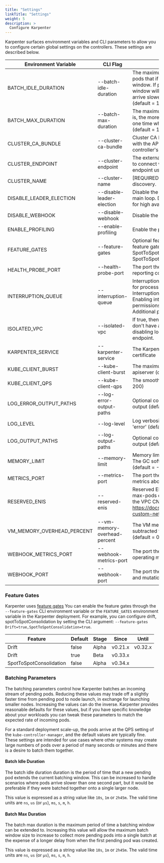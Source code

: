 ```yaml
---
title: "Settings"
linkTitle: "Settings"
weight: 5
description: >
  Configure Karpenter
---
```


Karpenter surfaces environment variables and CLI parameters to allow you to configure certain global settings on the controllers. These settings are described below.

[comment]: <> (the content below is generated from hack/docs/configuration_gen_docs.go)

| Environment Variable | CLI Flag | Description |
|--|--|--|
| BATCH_IDLE_DURATION | \-\-batch-idle-duration | The maximum amount of time with no new pending pods that if exceeded ends the current batching window. If pods arrive faster than this time, the batching window will be extended up to the maxDuration. If they arrive slower, the pods will be batched separately. (default = 1s)|
| BATCH_MAX_DURATION | \-\-batch-max-duration | The maximum length of a batch window. The longer this is, the more pods we can consider for provisioning at one time which usually results in fewer but larger nodes. (default = 10s)|
| CLUSTER_CA_BUNDLE | \-\-cluster-ca-bundle | Cluster CA bundle for nodes to use for TLS connections with the API server. If not set, this is taken from the controller's TLS configuration.|
| CLUSTER_ENDPOINT | \-\-cluster-endpoint | The external kubernetes cluster endpoint for new nodes to connect with. If not specified, will discover the cluster endpoint using DescribeCluster API.|
| CLUSTER_NAME | \-\-cluster-name | [REQUIRED] The kubernetes cluster name for resource discovery.|
| DISABLE_LEADER_ELECTION | \-\-disable-leader-election | Disable the leader election client before executing the main loop. Disable when running replicated components for high availability is not desired.|
| DISABLE_WEBHOOK | \-\-disable-webhook | Disable the conversion webhooks|
| ENABLE_PROFILING | \-\-enable-profiling | Enable the profiling on the metric endpoint|
| FEATURE_GATES | \-\-feature-gates | Optional features can be enabled / disabled using feature gates. Current options are: SpotToSpotConsolidation (default = SpotToSpotConsolidation=false)|
| HEALTH_PROBE_PORT | \-\-health-probe-port | The port the health probe endpoint binds to for reporting controller health (default = 8081)|
| INTERRUPTION_QUEUE | \-\-interruption-queue | Interruption queue is the name of the SQS queue used for processing interruption events from EC2. Interruption handling is disabled if not specified. Enabling interruption handling may require additional permissions on the controller service account. Additional permissions are outlined in the docs.|
| ISOLATED_VPC | \-\-isolated-vpc | If true, then assume we can't reach AWS services which don't have a VPC endpoint. This also has the effect of disabling look-ups to the AWS on-demand pricing endpoint.|
| KARPENTER_SERVICE | \-\-karpenter-service | The Karpenter Service name for the dynamic webhook certificate|
| KUBE_CLIENT_BURST | \-\-kube-client-burst | The maximum allowed burst of queries to the kube-apiserver (default = 300)|
| KUBE_CLIENT_QPS | \-\-kube-client-qps | The smoothed rate of qps to kube-apiserver (default = 200)|
| LOG_ERROR_OUTPUT_PATHS | \-\-log-error-output-paths | Optional comma separated paths for logging error output (default = stderr)|
| LOG_LEVEL | \-\-log-level | Log verbosity level. Can be one of 'debug', 'info', or 'error' (default = info)|
| LOG_OUTPUT_PATHS | \-\-log-output-paths | Optional comma separated paths for directing log output (default = stdout)|
| MEMORY_LIMIT | \-\-memory-limit | Memory limit on the container running the controller. The GC soft memory limit is set to 90% of this value. (default = -1)|
| METRICS_PORT | \-\-metrics-port | The port the metric endpoint binds to for operating metrics about the controller itself (default = 8080)|
| RESERVED_ENIS | \-\-reserved-enis | Reserved ENIs are not included in the calculations for max-pods or kube-reserved. This is most often used in the VPC CNI custom networking setup https://docs.aws.amazon.com/eks/latest/userguide/cni-custom-network.html. (default = 0)|
| VM_MEMORY_OVERHEAD_PERCENT | \-\-vm-memory-overhead-percent | The VM memory overhead as a percent that will be subtracted from the total memory for all instance types. (default = 0.075)|
| WEBHOOK_METRICS_PORT | \-\-webhook-metrics-port | The port the webhook metric endpoing binds to for operating metrics about the webhook (default = 8001)|
| WEBHOOK_PORT | \-\-webhook-port | The port the webhook endpoint binds to for validation and mutation of resources (default = 8443)|

[comment]: <> (end docs generated content from hack/docs/configuration_gen_docs.go)

### Feature Gates

Karpenter uses [feature gates](https://kubernetes.io/docs/reference/command-line-tools-reference/feature-gates/#feature-gates-for-alpha-or-beta-features) You can enable the feature gates through the `--feature-gates` CLI environment variable or the `FEATURE_GATES` environment variable in the Karpenter deployment. For example, you can configure drift, spotToSpotConsolidation by setting the CLI argument: `--feature-gates Drift=true,SpotToSpotConsolidation=true`.

| Feature                 | Default | Stage | Since   | Until   |
|-------------------------|---------|-------|---------|---------|
| Drift                   | false   | Alpha | v0.21.x | v0.32.x |
| Drift                   | true    | Beta  | v0.33.x |         |
| SpotToSpotConsolidation | false   | Alpha  | v0.34.x |         |

### Batching Parameters

The batching parameters control how Karpenter batches an incoming stream of pending pods.  Reducing these values may trade off a slightly faster time from pending pod to node launch, in exchange for launching smaller nodes.  Increasing the values can do the inverse.  Karpenter provides reasonable defaults for these values, but if you have specific knowledge about your workloads you can tweak these parameters to match the expected rate of incoming pods.

For a standard deployment scale-up, the pods arrive at the QPS setting of the `kube-controller-manager`, and the default values are typically fine.  These settings are intended for use cases where other systems may create large numbers of pods over a period of many seconds or minutes and there is a desire to batch them together.

#### Batch Idle Duration

The batch idle duration duration is the period of time that a new pending pod extends the current batching window. This can be increased to handle scenarios where pods arrive slower than one second part, but it would be preferable if they were batched together onto a single larger node.

This value is expressed as a string value like `10s`, `1m` or `2h45m`. The valid time units are `ns`, `us` (or `µs`), `ms`, `s`, `m`, `h`.

#### Batch Max Duration

The batch max duration is the maximum period of time a batching window can be extended to. Increasing this value will allow the maximum batch window size to increase to collect more pending pods into a single batch at the expense of a longer delay from when the first pending pod was created.

This value is expressed as a string value like `10s`, `1m` or `2h45m`. The valid time units are `ns`, `us` (or `µs`), `ms`, `s`, `m`, `h`.
